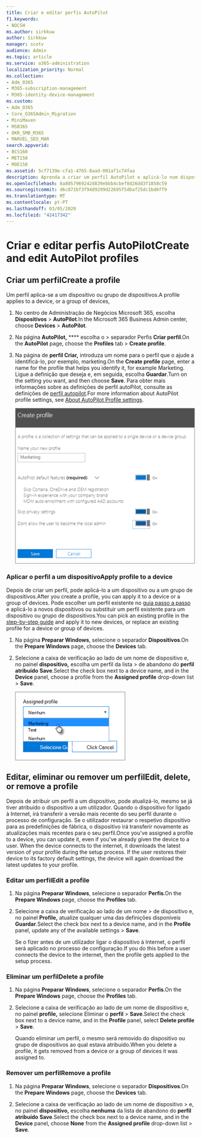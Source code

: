 ```yaml
---
title: Criar e editar perfis AutoPilot
f1.keywords:
- NOCSH
ms.author: sirkkuw
author: Sirkkuw
manager: scotv
audience: Admin
ms.topic: article
ms.service: o365-administration
localization_priority: Normal
ms.collection:
- Adm_O365
- M365-subscription-management
- M365-identity-device-management
ms.custom:
- Adm_O365
- Core_O365Admin_Migration
- MiniMaven
- MSB365
- OKR_SMB_M365
- MARVEL_SEO_MAR
search.appverid:
- BCS160
- MET150
- MOE150
ms.assetid: 5cf7139e-cfa1-4765-8aad-001af1c74faa
description: Aprenda a criar um perfil AutoPilot e aplicá-lo num dispositivo, bem como editar ou eliminar um perfil ou remover um perfil de um dispositivo.
ms.openlocfilehash: 6a8057969242d839ebbb4cbef8d26dd3f1858c59
ms.sourcegitcommit: d6c871bf3f94d9299d22695f5dbaf25dc1bd6ff9
ms.translationtype: MT
ms.contentlocale: pt-PT
ms.lasthandoff: 03/05/2020
ms.locfileid: "42417342"
---
```

# <a name="create-and-edit-autopilot-profiles"></a><span data-ttu-id="d71fb-103">Criar e editar perfis AutoPilot</span><span class="sxs-lookup"><span data-stu-id="d71fb-103">Create and edit AutoPilot profiles</span></span>

## <a name="create-a-profile"></a><span data-ttu-id="d71fb-104">Criar um perfil</span><span class="sxs-lookup"><span data-stu-id="d71fb-104">Create a profile</span></span>

<span data-ttu-id="d71fb-105">Um perfil aplica-se a um dispositivo ou grupo de dispositivos.</span><span class="sxs-lookup"><span data-stu-id="d71fb-105">A profile applies to a device, or a group of devices,</span></span>
  
1. <span data-ttu-id="d71fb-106">No centro de Administração de Negócios Microsoft 365, escolha **Dispositivos** \> **AutoPilot**.</span><span class="sxs-lookup"><span data-stu-id="d71fb-106">In the Microsoft 365 Business Admin center, choose **Devices** \> **AutoPilot**.</span></span>
  
2. <span data-ttu-id="d71fb-107">Na página **AutoPilot,** \*\*\*\* escolha o \> separador Perfis **Criar perfil**.</span><span class="sxs-lookup"><span data-stu-id="d71fb-107">On the **AutoPilot** page, choose the **Profiles** tab \> **Create profile**.</span></span>
    
3. <span data-ttu-id="d71fb-108">Na página de **perfil Criar,** introduza um nome para o perfil que o ajude a identificá-lo, por exemplo, marketing.</span><span class="sxs-lookup"><span data-stu-id="d71fb-108">On the **Create profile** page, enter a name for the profile that helps you identify it, for example Marketing.</span></span> <span data-ttu-id="d71fb-109">Ligue a definição que deseja e, em seguida, escolha **Guardar**.</span><span class="sxs-lookup"><span data-stu-id="d71fb-109">Turn on the setting you want, and then choose **Save**.</span></span> <span data-ttu-id="d71fb-110">Para obter mais informações sobre as definições de perfil autoPilot, consulte as definições de [perfil autopilot](autopilot-profile-settings.md).</span><span class="sxs-lookup"><span data-stu-id="d71fb-110">For more information about AutoPilot profile settings, see [About AutoPilot Profile settings](autopilot-profile-settings.md).</span></span>
    
    ![Enter name and turn on settings in the Create profile panel.](../media/63b5a00d-6a5d-48d0-9557-e7531e80702a.png)
  
### <a name="apply-profile-to-a-device"></a><span data-ttu-id="d71fb-112">Aplicar o perfil a um dispositivo</span><span class="sxs-lookup"><span data-stu-id="d71fb-112">Apply profile to a device</span></span>

<span data-ttu-id="d71fb-113">Depois de criar um perfil, pode aplicá-lo a um dispositivo ou a um grupo de dispositivos.</span><span class="sxs-lookup"><span data-stu-id="d71fb-113">After you create a profile, you can apply it to a device or a group of devices.</span></span> <span data-ttu-id="d71fb-114">Pode escolher um perfil existente no [guia passo a passo](add-autopilot-devices-and-profile.md) e aplicá-lo a novos dispositivos ou substituir um perfil existente para um dispositivo ou grupo de dispositivos.</span><span class="sxs-lookup"><span data-stu-id="d71fb-114">You can pick an existing profile in the [step-by-step guide](add-autopilot-devices-and-profile.md) and apply it to new devices, or replace an existing profile for a device or group of devices.</span></span> 
  
1. <span data-ttu-id="d71fb-115">Na página **Preparar Windows**, selecione o separador **Dispositivos**.</span><span class="sxs-lookup"><span data-stu-id="d71fb-115">On the **Prepare Windows** page, choose the **Devices** tab.</span></span> 
    
2. <span data-ttu-id="d71fb-116">Selecione a caixa de verificação ao lado de um nome de dispositivo e, no painel **dispositivo,** escolha um perfil da lista \> de abandono do **perfil atribuído** **Save**.</span><span class="sxs-lookup"><span data-stu-id="d71fb-116">Select the check box next to a device name, and in the **Device** panel, choose a profile from the **Assigned profile** drop-down list \> **Save**.</span></span>
    
    ![In the Device panel, select an Assigned profile to apply it.](../media/ed0ce33f-9241-4403-a5de-2dddffdc6fb9.png)
  
## <a name="edit-delete-or-remove-a-profile"></a><span data-ttu-id="d71fb-118">Editar, eliminar ou remover um perfil</span><span class="sxs-lookup"><span data-stu-id="d71fb-118">Edit, delete, or remove a profile</span></span>

<span data-ttu-id="d71fb-p103">Depois de atribuir um perfil a um dispositivo, pode atualizá-lo, mesmo se já tiver atribuído o dispositivo a um utilizador. Quando o dispositivo for ligado à Internet, irá transferir a versão mais recente do seu perfil durante o processo de configuração. Se o utilizador restaurar o respetivo dispositivo para as predefinições de fábrica, o dispositivo irá transferir novamente as atualizações mais recentes para o seu perfil.</span><span class="sxs-lookup"><span data-stu-id="d71fb-p103">Once you've assigned a profile to a device, you can update it, even if you've already given the device to a user. When the device connects to the internet, it downloads the latest version of your profile during the setup process. If the user restores their device to its factory default settings, the device will again download the latest updates to your profile.</span></span> 
  
### <a name="edit-a-profile"></a><span data-ttu-id="d71fb-122">Editar um perfil</span><span class="sxs-lookup"><span data-stu-id="d71fb-122">Edit a profile</span></span>

1. <span data-ttu-id="d71fb-123">Na página **Preparar Windows**, selecione o separador **Perfis**.</span><span class="sxs-lookup"><span data-stu-id="d71fb-123">On the **Prepare Windows** page, choose the **Profiles** tab.</span></span> 
    
2. <span data-ttu-id="d71fb-124">Selecione a caixa de verificação ao lado de um nome \> de dispositivo e, no painel **Profile,** atualize qualquer uma das definições disponíveis **Guardar**.</span><span class="sxs-lookup"><span data-stu-id="d71fb-124">Select the check box next to a device name, and in the **Profile** panel, update any of the available settings \> **Save**.</span></span>
    
    <span data-ttu-id="d71fb-125">Se o fizer antes de um utilizador ligar o dispositivo à Internet, o perfil será aplicado no processo de configuração.</span><span class="sxs-lookup"><span data-stu-id="d71fb-125">If you do this before a user connects the device to the internet, then the profile gets applied to the setup process.</span></span>
    
### <a name="delete-a-profile"></a><span data-ttu-id="d71fb-126">Eliminar um perfil</span><span class="sxs-lookup"><span data-stu-id="d71fb-126">Delete a profile</span></span>

1. <span data-ttu-id="d71fb-127">Na página **Preparar Windows**, selecione o separador **Perfis**.</span><span class="sxs-lookup"><span data-stu-id="d71fb-127">On the **Prepare Windows** page, choose the **Profiles** tab.</span></span> 
    
2. <span data-ttu-id="d71fb-128">Selecione a caixa de verificação ao lado de um nome de dispositivo e, no painel **profile,** selecione Eliminar o **perfil** \> **Save**.</span><span class="sxs-lookup"><span data-stu-id="d71fb-128">Select the check box next to a device name, and in the **Profile** panel, select **Delete profile** \> **Save**.</span></span>
    
    <span data-ttu-id="d71fb-129">Quando eliminar um perfil, o mesmo será removido do dispositivo ou grupo de dispositivos ao qual estava atribuído.</span><span class="sxs-lookup"><span data-stu-id="d71fb-129">When you delete a profile, it gets removed from a device or a group of devices it was assigned to.</span></span>
    
### <a name="remove-a-profile"></a><span data-ttu-id="d71fb-130">Remover um perfil</span><span class="sxs-lookup"><span data-stu-id="d71fb-130">Remove a profile</span></span>

1. <span data-ttu-id="d71fb-131">Na página **Preparar Windows**, selecione o separador **Dispositivos**.</span><span class="sxs-lookup"><span data-stu-id="d71fb-131">On the **Prepare Windows** page, choose the **Devices** tab.</span></span> 
    
2. <span data-ttu-id="d71fb-132">Selecione a caixa de verificação ao lado de um nome de dispositivo \> e, no painel **dispositivo,** escolha **nenhuma** da lista de abandono do **perfil atribuído** **Save**.</span><span class="sxs-lookup"><span data-stu-id="d71fb-132">Select the check box next to a device name, and in the **Device** panel, choose **None** from the **Assigned profile** drop-down list \> **Save**.</span></span>
    
